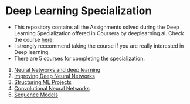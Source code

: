 # Deep Learning Specialization
- This repository contains all the Assignments solved during the Deep Learning Specialization offered in Coursera by deeplearning.ai. Check the course [here](https://www.coursera.org/specializations/deep-learning).
- I strongly reccommend taking the course if you are really interested in Deep learning.
- There are 5 courses for completing the specialization.
1. [Neural Networks and deep learning](https://www.coursera.org/learn/neural-networks-deep-learning?specialization=deep-learning)
2. [Improving Deep Neural Networks](https://www.coursera.org/learn/deep-neural-network?specialization=deep-learning)
3. [Structuring ML Projects](https://www.coursera.org/learn/machine-learning-projects?specialization=deep-learning)
4. [Convolutional Neural Networks](https://www.coursera.org/learn/convolutional-neural-networks?specialization=deep-learning)
5. [Sequence Models](https://www.coursera.org/learn/nlp-sequence-models)
